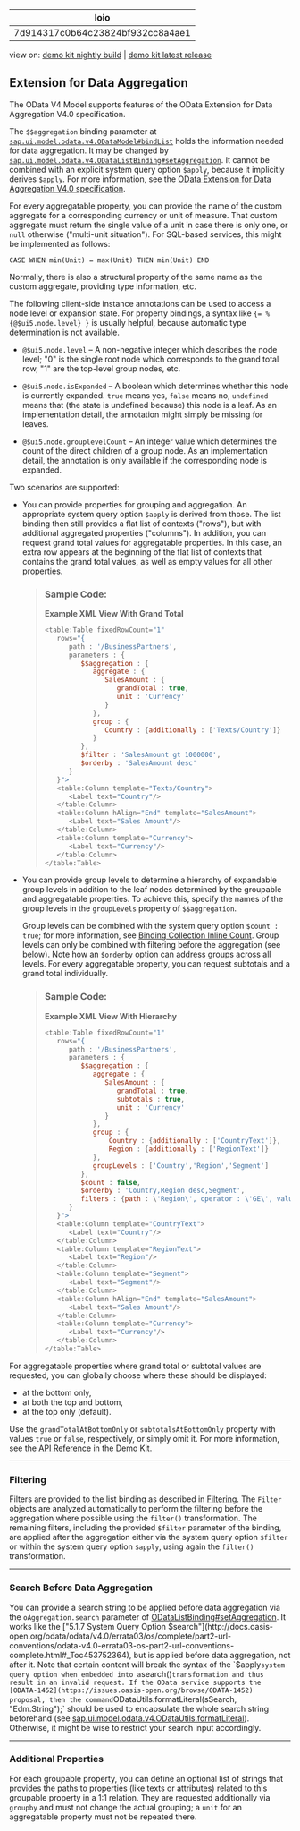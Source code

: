 <!-- loio7d914317c0b64c23824bf932cc8a4ae1 -->

| loio |
| -----|
| 7d914317c0b64c23824bf932cc8a4ae1 |

<div id="loio">

view on: [demo kit nightly build](https://openui5nightly.hana.ondemand.com/topic/7d914317c0b64c23824bf932cc8a4ae1) | [demo kit latest release](https://sdk.openui5.org/topic/7d914317c0b64c23824bf932cc8a4ae1)</div>

## Extension for Data Aggregation

The OData V4 Model supports features of the OData Extension for Data Aggregation V4.0 specification.

The `$$aggregation` binding parameter at [`sap.ui.model.odata.v4.ODataModel#bindList`](https://sdk.openui5.orgapi/sap.ui.model.odata.v4.ODataModel/methods/bindList) holds the information needed for data aggregation. It may be changed by [`sap.ui.model.odata.v4.ODataListBinding#setAggregation`](https://sdk.openui5.orgapi/sap.ui.model.odata.v4.ODataListBinding/methods/setAggregation). It cannot be combined with an explicit system query option `$apply`, because it implicitly derives `$apply`. For more information, see the [OData Extension for Data Aggregation V4.0 specification](http://docs.oasis-open.org/odata/odata-data-aggregation-ext/v4.0/odata-data-aggregation-ext-v4.0.html).

For every aggregatable property, you can provide the name of the custom aggregate for a corresponding currency or unit of measure. That custom aggregate must return the single value of a unit in case there is only one, or `null` otherwise \("multi-unit situation"\). For SQL-based services, this might be implemented as follows:

 `CASE WHEN min(Unit) = max(Unit) THEN min(Unit) END` 

Normally, there is also a structural property of the same name as the custom aggregate, providing type information, etc.

The following client-side instance annotations can be used to access a node level or expansion state. For property bindings, a syntax like `{= %{@$ui5.node.level} }` is usually helpful, because automatic type determination is not available.

-   `@$ui5.node.level` – A non-negative integer which describes the node level; "0" is the single root node which corresponds to the grand total row, "1" are the top-level group nodes, etc.

-   `@$ui5.node.isExpanded` – A boolean which determines whether this node is currently expanded. `true` means yes, `false` means no, `undefined` means that \(the state is undefined because\) this node is a leaf. As an implementation detail, the annotation might simply be missing for leaves.
-   `@$ui5.node.grouplevelCount` – An integer value which determines the count of the direct children of a group node. As an implementation detail, the annotation is only available if the corresponding node is expanded.


Two scenarios are supported:

-   You can provide properties for grouping and aggregation. An appropriate system query option `$apply` is derived from those. The list binding then still provides a flat list of contexts \("rows"\), but with additional aggregated properties \("columns"\). In addition, you can request grand total values for aggregatable properties. In this case, an extra row appears at the beginning of the flat list of contexts that contains the grand total values, as well as empty values for all other properties.

    > ### Sample Code:  
    > **Example XML View With Grand Total**
    > 
    > ```js
    > <table:Table fixedRowCount="1"
    >    rows="{
    >       path : '/BusinessPartners',
    >       parameters : {
    >          $$aggregation : {
    >             aggregate : {
    >                SalesAmount : {
    >                   grandTotal : true,
    >                   unit : 'Currency'
    >                }
    >             },
    >             group : {
    >                Country : {additionally : ['Texts/Country']}
    >             }
    >          },
    >          $filter : 'SalesAmount gt 1000000',
    >          $orderby : 'SalesAmount desc'
    >       }
    >    }">
    >    <table:Column template="Texts/Country">
    >       <Label text="Country"/>
    >    </table:Column>
    >    <table:Column hAlign="End" template="SalesAmount">
    >       <Label text="Sales Amount"/>
    >    </table:Column>
    >    <table:Column template="Currency">
    >       <Label text="Currency"/>
    >    </table:Column>
    > </table:Table>
    > ```

-   You can provide group levels to determine a hierarchy of expandable group levels in addition to the leaf nodes determined by the groupable and aggregatable properties. To achieve this, specify the names of the group levels in the `groupLevels` property of `$$aggregation`.

    Group levels can be combined with the system query option `$count : true`; for more information, see [Binding Collection Inline Count](Binding_Collection_Inline_Count_77d2310.md). Group levels can only be combined with filtering before the aggregation \(see below\). Note how an `$orderby` option can address groups across all levels. For every aggregatable property, you can request subtotals and a grand total individually.

    > ### Sample Code:  
    > **Example XML View With Hierarchy**
    > 
    > ```js
    > <table:Table fixedRowCount="1"
    >    rows="{
    >       path : '/BusinessPartners',
    >       parameters : {
    >          $$aggregation : {
    >             aggregate : {
    >                SalesAmount : {
    >                   grandTotal : true,
    >                   subtotals : true,
    >                   unit : 'Currency'
    >                }
    >             },
    >             group : {
    >                 Country : {additionally : ['CountryText']},
    >                 Region : {additionally : ['RegionText']}
    >             },
    >             groupLevels : ['Country','Region','Segment']
    >          },
    >          $count : false,
    >          $orderby : 'Country,Region desc,Segment',
    >          filters : {path : \'Region\', operator : \'GE\', value1 : \'Mid\'}
    >       }
    >    }">
    >    <table:Column template="CountryText">
    >       <Label text="Country"/>
    >    </table:Column>
    >    <table:Column template="RegionText">
    >       <Label text="Region"/>
    >    </table:Column>
    >    <table:Column template="Segment">
    >       <Label text="Segment"/>
    >    </table:Column>
    >    <table:Column hAlign="End" template="SalesAmount">
    >       <Label text="Sales Amount"/>
    >    </table:Column>
    >    <table:Column template="Currency">
    >       <Label text="Currency"/>
    >    </table:Column>
    > </table:Table>
    > ```


For aggregatable properties where grand total or subtotal values are requested, you can globally choose where these should be displayed:

-   at the bottom only,
-   at both the top and bottom,
-   at the top only \(default\).

Use the `grandTotalAtBottomOnly` or `subtotalsAtBottomOnly` property with values `true` or `false`, respectively, or simply omit it. For more information, see the [API Reference](https://sdk.openui5.org/api/sap.ui.model.odata.v4.ODataListBinding/methods/setAggregation) in the Demo Kit.

***

<a name="loio7d914317c0b64c23824bf932cc8a4ae1__section_igs_pyd_tkb"/>

### Filtering

Filters are provided to the list binding as described in [Filtering](Filtering_5338bd1.md). The `Filter` objects are analyzed automatically to perform the filtering before the aggregation where possible using the `filter()` transformation. The remaining filters, including the provided `$filter` parameter of the binding, are applied after the aggregation either via the system query option `$filter` or within the system query option `$apply`, using again the `filter()` transformation.

***

<a name="loio7d914317c0b64c23824bf932cc8a4ae1__section_SBDA"/>

### Search Before Data Aggregation

You can provide a search string to be applied before data aggregation via the `oAggregation.search` parameter of [ODataListBinding\#setAggregation](https://sdk.openui5.org/api/sap.ui.model.odata.v4.ODataListBinding/methods/setAggregation). It works like the ["5.1.7 System Query Option $search"](http://docs.oasis-open.org/odata/odata/v4.0/errata03/os/complete/part2-url-conventions/odata-v4.0-errata03-os-part2-url-conventions-complete.html#_Toc453752364), but is applied before data aggregation, not after it. Note that certain content will break the syntax of the `$apply` system query option when embedded into a `search()` transformation and thus result in an invalid request. If the OData service supports the [ODATA-1452](https://issues.oasis-open.org/browse/ODATA-1452) proposal, then the command `ODataUtils.formatLiteral(sSearch, "Edm.String");` should be used to encapsulate the whole search string beforehand \(see [sap.ui.model.odata.v4.ODataUtils.formatLiteral](https://sdk.openui5.org/api/sap.ui.model.odata.v4.ODataUtils/methods/sap.ui.model.odata.v4.ODataUtils.formatLiteral)\). Otherwise, it might be wise to restrict your search input accordingly.

***

<a name="loio7d914317c0b64c23824bf932cc8a4ae1__section_xb2_51x_q4b"/>

### Additional Properties

For each groupable property, you can define an optional list of strings that provides the paths to properties \(like texts or attributes\) related to this groupable property in a 1:1 relation. They are requested additionally via `groupby` and must not change the actual grouping; a `unit` for an aggregatable property must not be repeated there.

